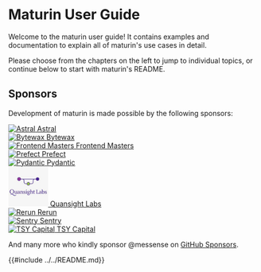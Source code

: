 # Maturin User Guide

Welcome to the maturin user guide! It contains examples and documentation to explain all of maturin's use cases in detail.

Please choose from the chapters on the left to jump to individual topics, or continue below to start with maturin's README.

## Sponsors

Development of maturin is made possible by the following sponsors:

<div class="sponsors">
  <div>
    <a rel="sponsored" target="_blank" href="https://astral.sh">
      <img src="./assets/sponsors/astral.png" alt="Astral" width="80" height="80" />
      <span>Astral</span>
    </a>
  </div>
  <div>
    <a rel="sponsored" target="_blank" href="http://bytewax.io">
      <img src="./assets/sponsors/bytewax.png" alt="Bytewax" width="80" height="80" />
      <span>Bytewax</span>
    </a>
  </div>
  <div>
    <a rel="sponsored" target="_blank" href="https://frontendmasters.com">
      <img src="./assets/sponsors/frontend-masters.png" alt="Frontend Masters" width="80" height="80" />
      <span>Frontend Masters</span>
    </a>
  </div>
  <div>
    <a rel="sponsored" target="_blank" href="https://www.prefect.io">
      <img src="./assets/sponsors/prefect.png" alt="Prefect" width="80" height="80" />
      <span>Prefect</span>
    </a>
  </div>
  <div>
    <a rel="sponsored" target="_blank" href="https://pydantic.dev">
      <img src="./assets/sponsors/pydantic.png" alt="Pydantic" width="80" height="80" />
      <span>Pydantic</span>
    </a>
  </div>
  <div>
    <a rel="sponsored" target="_blank" href="https://labs.quansight.org/">
      <img src="./assets/sponsors/quansightlabs.jpeg" alt="Quansight Labs" width="80" height="80" />
      <span>Quansight Labs</span>
    </a>
  </div>
  <div>
    <a rel="sponsored" target="_blank" href="https://www.rerun.io">
      <img src="./assets/sponsors/rerun.png" alt="Rerun" width="80" height="80" />
      <span>Rerun</span>
    </a>
  </div>
  <div>
    <a rel="sponsored" target="_blank" href="http://sentry.io">
      <img src="./assets/sponsors/sentry.png" alt="Sentry" width="80" height="80" />
      <span>Sentry</span>
    </a>
  </div>
  <div>
    <a rel="sponsored" target="_blank" href="https://tsycapital.com">
      <img src="./assets/sponsors/tsy-capital.png" alt="TSY Capital" width="80" height="80" />
      <span>TSY Capital</span>
    </a>
  </div>
</div>

And many more who kindly sponsor @messense on [GitHub Sponsors](https://github.com/sponsors/messense#sponsors).

{{#include ../../README.md}}
